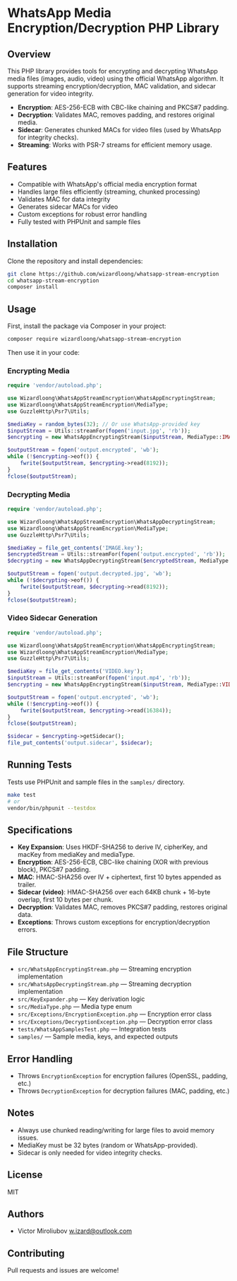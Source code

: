 # WhatsApp Media Encryption/Decryption PHP Library

## Overview
This PHP library provides tools for encrypting and decrypting WhatsApp media files (images, audio, video) using the official WhatsApp algorithm. It supports streaming encryption/decryption, MAC validation, and sidecar generation for video integrity.

- **Encryption**: AES-256-ECB with CBC-like chaining and PKCS#7 padding.
- **Decryption**: Validates MAC, removes padding, and restores original media.
- **Sidecar**: Generates chunked MACs for video files (used by WhatsApp for integrity checks).
- **Streaming**: Works with PSR-7 streams for efficient memory usage.

## Features
- Compatible with WhatsApp's official media encryption format
- Handles large files efficiently (streaming, chunked processing)
- Validates MAC for data integrity
- Generates sidecar MACs for video
- Custom exceptions for robust error handling
- Fully tested with PHPUnit and sample files

## Installation

Clone the repository and install dependencies:

```bash
git clone https://github.com/wizardloong/whatsapp-stream-encryption
cd whatsapp-stream-encryption
composer install
```

## Usage

First, install the package via Composer in your project:

```bash
composer require wizardloong/whatsapp-stream-encryption
```

Then use it in your code:

### Encrypting Media
```php
require 'vendor/autoload.php';

use Wizardloong\WhatsAppStreamEncryption\WhatsAppEncryptingStream;
use Wizardloong\WhatsAppStreamEncryption\MediaType;
use GuzzleHttp\Psr7\Utils;

$mediaKey = random_bytes(32); // Or use WhatsApp-provided key
$inputStream = Utils::streamFor(fopen('input.jpg', 'rb'));
$encrypting = new WhatsAppEncryptingStream($inputStream, MediaType::IMAGE, $mediaKey);

$outputStream = fopen('output.encrypted', 'wb');
while (!$encrypting->eof()) {
	fwrite($outputStream, $encrypting->read(8192));
}
fclose($outputStream);
```

### Decrypting Media
```php
require 'vendor/autoload.php';

use Wizardloong\WhatsAppStreamEncryption\WhatsAppDecryptingStream;
use Wizardloong\WhatsAppStreamEncryption\MediaType;
use GuzzleHttp\Psr7\Utils;

$mediaKey = file_get_contents('IMAGE.key');
$encryptedStream = Utils::streamFor(fopen('output.encrypted', 'rb'));
$decrypting = new WhatsAppDecryptingStream($encryptedStream, MediaType::IMAGE, mediaKey);

$outputStream = fopen('output.decrypted.jpg', 'wb');
while (!$decrypting->eof()) {
	fwrite($outputStream, $decrypting->read(8192));
}
fclose($outputStream);
```

### Video Sidecar Generation
```php
require 'vendor/autoload.php';

use Wizardloong\WhatsAppStreamEncryption\WhatsAppEncryptingStream;
use Wizardloong\WhatsAppStreamEncryption\MediaType;
use GuzzleHttp\Psr7\Utils;

$mediaKey = file_get_contents('VIDEO.key');
$inputStream = Utils::streamFor(fopen('input.mp4', 'rb'));
$encrypting = new WhatsAppEncryptingStream($inputStream, MediaType::VIDEO, $mediaKey, true);

$outputStream = fopen('output.encrypted', 'wb');
while (!$encrypting->eof()) {
	fwrite($outputStream, $encrypting->read(16384));
}
fclose($outputStream);

$sidecar = $encrypting->getSidecar();
file_put_contents('output.sidecar', $sidecar);
```

## Running Tests

Tests use PHPUnit and sample files in the `samples/` directory.

```bash
make test
# or
vendor/bin/phpunit --testdox
```

## Specifications

- **Key Expansion**: Uses HKDF-SHA256 to derive IV, cipherKey, and macKey from mediaKey and mediaType.
- **Encryption**: AES-256-ECB, CBC-like chaining (XOR with previous block), PKCS#7 padding.
- **MAC**: HMAC-SHA256 over IV + ciphertext, first 10 bytes appended as trailer.
- **Sidecar (video)**: HMAC-SHA256 over each 64KB chunk + 16-byte overlap, first 10 bytes per chunk.
- **Decryption**: Validates MAC, removes PKCS#7 padding, restores original data.
- **Exceptions**: Throws custom exceptions for encryption/decryption errors.

## File Structure

- `src/WhatsAppEncryptingStream.php` — Streaming encryption implementation
- `src/WhatsAppDecryptingStream.php` — Streaming decryption implementation
- `src/KeyExpander.php` — Key derivation logic
- `src/MediaType.php` — Media type enum
- `src/Exceptions/EncryptionException.php` — Encryption error class
- `src/Exceptions/DecryptionException.php` — Decryption error class
- `tests/WhatsAppSamplesTest.php` — Integration tests
- `samples/` — Sample media, keys, and expected outputs

## Error Handling
- Throws `EncryptionException` for encryption failures (OpenSSL, padding, etc.)
- Throws `DecryptionException` for decryption failures (MAC, padding, etc.)

## Notes
- Always use chunked reading/writing for large files to avoid memory issues.
- MediaKey must be 32 bytes (random or WhatsApp-provided).
- Sidecar is only needed for video integrity checks.

## License
MIT

## Authors
- Victor Miroliubov w.izard@outlook.com

## Contributing
Pull requests and issues are welcome!
